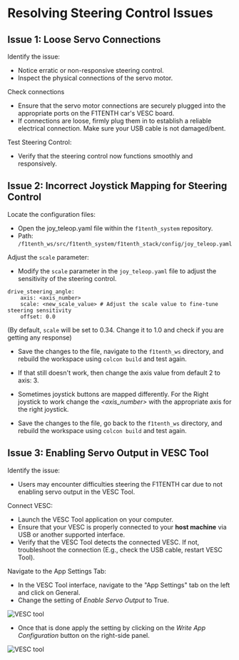 # Resolving Steering Control Issues

## Issue 1: Loose Servo Connections

Identify the issue:

- Notice erratic or non-responsive steering control.
- Inspect the physical connections of the servo motor.

Check connections
 
- Ensure that the servo motor connections are securely plugged into the appropriate ports on the F1TENTH car's VESC board.
- If connections are loose, firmly plug them in to establish a reliable electrical connection. Make sure your USB cable is not damaged/bent.

Test Steering Control:

- Verify that the steering control now functions smoothly and responsively.

## Issue 2: Incorrect Joystick Mapping for Steering Control

Locate the configuration files:

- Open the joy_teleop.yaml file within the `f1tenth_system` repository.
- Path: `/f1tenth_ws/src/f1tenth_system/f1tenth_stack/config/joy_teleop.yaml`

Adjust the `scale` parameter:

- Modify the `scale` parameter in the `joy_teleop.yaml` file to adjust the sensitivity of the steering control.

```
drive_steering_angle:
    axis: <axis_number>
    scale: <new_scale_value> # Adjust the scale value to fine-tune steering sensitivity
    offset: 0.0
```
(By default, `scale` will be set to 0.34. Change it to 1.0 and check if you are getting any response)

- Save the changes to the file, navigate to the `f1tenth_ws` directory, and rebuild the workspace using `colcon build` and test again.

- If that still doesn't work, then change the axis value from default 2 to axis: 3.

- Sometimes joystick buttons are mapped differently. For the Right joystick to work change the *<axis_number>* with the appropriate axis for the right joystick.

- Save the changes to the file, go back to the `f1tenth_ws` directory, and rebuild the workspace using `colcon build` and test again.

## Issue 3: Enabling Servo Output in VESC Tool

Identify the issue:

- Users may encounter difficulties steering the F1TENTH car due to not enabling servo output in the VESC Tool.

Connect VESC:

- Launch the VESC Tool application on your computer.
- Ensure that your VESC is properly connected to your **host machine** via USB or another supported interface.
- Verify that the VESC Tool detects the connected VESC. If not, troubleshoot the connection (E.g., check the USB cable, restart VESC Tool).

Navigate to the App Settings Tab:

- In the VESC Tool interface, navigate to the "App Settings" tab on the left and click on General.
- Change the setting of *Enable Servo Output* to True.

![VESC tool](https://files.gitbook.com/v0/b/gitbook-x-prod.appspot.com/o/spaces%2Fua1w77Pt2UjpW7aSOCDn%2Fuploads%2FBQbHhFZso0DZlZxcSfxS%2Fdelete.png?alt=media&token=ccf06ef7-575f-48dc-9fad-f97b9963f85d)

- Once that is done apply the setting by clicking on the *Write App Configuration* button on the right-side panel.

![VESC tool](https://files.gitbook.com/v0/b/gitbook-x-prod.appspot.com/o/spaces%2Fua1w77Pt2UjpW7aSOCDn%2Fuploads%2FhvNm6VKuazKInFpCbSVj%2Fdelete.png?alt=media&token=619f7257-1d4f-4d06-9274-19aa09ec94bf)